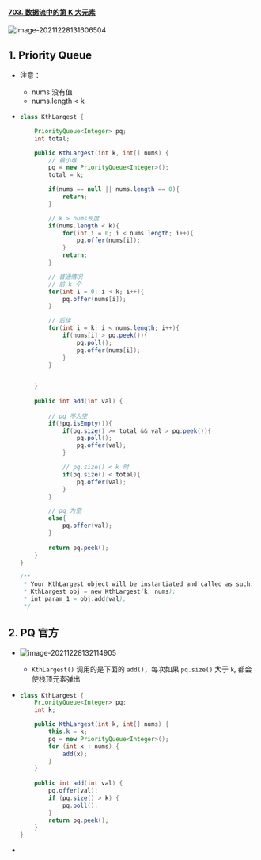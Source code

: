 #### [703. 数据流中的第 K 大元素](https://leetcode-cn.com/problems/kth-largest-element-in-a-stream/)

![image-20211228131606504](https://raw.githubusercontent.com/TWDH/Leetcode-From-Zero/pictures/img/image-20211228131606504.png)

## 1. Priority Queue

- 注意：

  - nums 没有值
  - nums.length < k

- ```java
  class KthLargest {
  
      PriorityQueue<Integer> pq;
      int total;
  
      public KthLargest(int k, int[] nums) {
          // 最小堆
          pq = new PriorityQueue<Integer>();
          total = k;
  
          if(nums == null || nums.length == 0){
              return;
          }
  
          // k > nums长度
          if(nums.length < k){
              for(int i = 0; i < nums.length; i++){
                  pq.offer(nums[i]);
              }
              return;
          }
  
          // 普通情况
          // 前 k 个
          for(int i = 0; i < k; i++){
              pq.offer(nums[i]);
          }
  
          // 后续
          for(int i = k; i < nums.length; i++){
              if(nums[i] > pq.peek()){
                  pq.poll();
                  pq.offer(nums[i]);
              }
          }
  
          
      }
      
      public int add(int val) {
          
          // pq 不为空
          if(!pq.isEmpty()){
              if(pq.size() >= total && val > pq.peek()){
                  pq.poll();
                  pq.offer(val);
              }
  
              // pq.size() < k 时
              if(pq.size() < total){
                  pq.offer(val);
              }
          }
  
          // pq 为空
          else{
              pq.offer(val);
          }
          
          return pq.peek();
      }
  }
  
  /**
   * Your KthLargest object will be instantiated and called as such:
   * KthLargest obj = new KthLargest(k, nums);
   * int param_1 = obj.add(val);
   */
  ```

## 2. PQ 官方

- ![image-20211228132114905](https://raw.githubusercontent.com/TWDH/Leetcode-From-Zero/pictures/img/image-20211228132114905.png)

  - `KthLargest()` 调用的是下面的 `add()`，每次如果 `pq.size()` 大于 `k`, 都会使栈顶元素弹出

- ```java
  class KthLargest {
      PriorityQueue<Integer> pq;
      int k;
  
      public KthLargest(int k, int[] nums) {
          this.k = k;
          pq = new PriorityQueue<Integer>();
          for (int x : nums) {
              add(x);
          }
      }
      
      public int add(int val) {
          pq.offer(val);
          if (pq.size() > k) {
              pq.poll();
          }
          return pq.peek();
      }
  }
  ```

- 